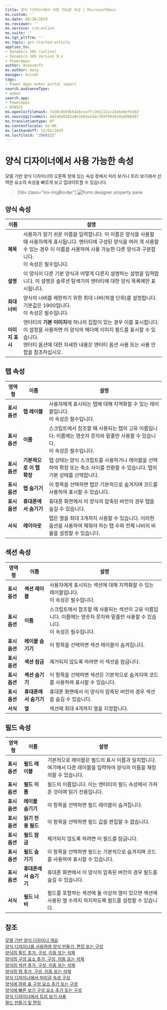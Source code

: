 ```yaml
---
title: 양식 디자이너에서 사용 가능한 속성 | MicrosoftDocs
ms.custom: ''
ms.date: 08/26/2019
ms.reviewer: ''
ms.service: crm-online
ms.suite: ''
ms.tgt_pltfrm: ''
ms.topic: get-started-article
applies_to:
- Dynamics 365 (online)
- Dynamics 365 Version 9.x
- PowerApps
author: Aneesmsft
ms.author: matp
manager: kvivek
tags:
- Power Apps maker portal impact
search.audienceType:
- maker
search.app:
- PowerApps
- D365CE
ms.openlocfilehash: 7a30c6b59b5426cea7fc265112ac24ebe8efd36d
ms.sourcegitcommit: dd2a8a0362a8e1b64a1dac7b9f98d43da8d0bd87
ms.translationtype: HT
ms.contentlocale: ko-KR
ms.lasthandoff: 12/02/2019
ms.locfileid: "2868122"
---
```

# <a name="properties-available-in-the-form-designer"></a>양식 디자이너에서 사용 가능한 속성

모델 기반 양식 디자이너의 오른쪽 창에 있는 속성 창에서 미리 보기나 트리 보기에서 선택한 요소의 속성을 빠르게 보고 업데이트할 수 있습니다. 

> [!div class="mx-imgBorder"] 
> ![](media/form-designer-property-pane.png "Form designer property pane")

## <a name="form-properties"></a>양식 속성

|이름  |설명  |
|---------|---------|
|**제목**     | 사용자가 알기 쉬운 이름을 입력합니다. 이 이름은 양식을 사용할 때 사용자에게 표시됩니다. 엔터티에 구성된 양식을 여러 개 사용할 수 있는 경우 이 이름을 사용하여 사용 가능한 다른 양식과 구분합니다. <br /> 이 속성은 필수입니다.        |
|**설명**     |  이 양식이 다른 기본 양식과 어떻게 다른지 설명하는 설명을 입력합니다. 이 설명은 솔루션 탐색기의 엔터티에 대한 양식 목록에만 표시됩니다.        |
|**최대 너비**     | 양식의 너비를 제한하기 위한 최대 너비(픽셀 단위)를 설정합니다. 기본값은 1900입니다. <br /> 이 속성은 필수입니다.       |
|**이미지 표시**      | 엔터티의 **기본 이미지**에 하나의 집합이 있는 경우 이를 표시합니다. 이 설정을 사용하면 이 양식의 헤더에 이미지 필드를 표시할 수 있습니다. <br /> 엔터티 옵션에 대한 자세한 내용은 엔터티 옵션 사용 또는 사용 안 함을 참조하십시오.         |


## <a name="tab-properties"></a>탭 속성

|영역형   |이름  |설명  |
|---------|---------|---------|
|**표시 옵션**      | **탭 레이블**      | 사용자에게 표시되는 탭에 대해 지역화할 수 있는 레이블입니다. <br /> 이 속성은 필수입니다.         |
| **표시 옵션**      |  **이름**     |  스크립트에서 참조할 때 사용되는 탭의 고유 이름입니다. 이름에는 영숫자 문자와 밑줄만 사용할 수 있습니다. <br />이 속성은 필수입니다.      |
| **표시 옵션**      |  **기본적으로 이 탭 확장**      |  탭 상태는 양식 스크립트를 사용하거나 레이블을 선택하여 확장 또는 축소 사이를 전환할 수 있습니다. 탭의 기본 상태를 선택합니다.       |
| **표시 옵션**      | **탭 숨기기**     | 이 항목을 선택하면 탭은 기본적으로 숨겨지며 코드를 사용하여 표시할 수 있습니다.       |
| **표시 옵션**      | **휴대폰에서 숨기기**     |  휴대폰 화면에서 이 양식의 압축된 버전의 경우 탭을 숨길 수 있습니다.     |
| **서식**   | **레이아웃**     |  탭은 열을 최대 3개까지 사용할 수 있습니다. 이러한 옵션을 사용하여 채워야 하는 탭 수와 전체 너비의 비율을 설정할 수 있습니다.      |


## <a name="section-properties"></a>섹션 속성

|영역형   |이름  |설명  |
|---------|---------|---------|
|**표시 옵션**      | **섹션 레이블**    | 사용자에게 표시되는 섹션에 대해 지역화할 수 있는 레이블입니다. <br /> 이 속성은 필수입니다.      |
|**표시 옵션**      | **이름**    | 스크립트에서 참조할 때 사용되는 섹션의 고유 이름입니다. 이름에는 영숫자 문자와 밑줄만 사용할 수 있습니다. <br /> 이 속성은 필수입니다.        |
|**표시 옵션**      | **레이블 숨기기**   |  이 항목을 선택하면 섹션 레이블이 숨겨집니다.  |
|**표시 옵션**      | **섹션 잠금**    | 제거되지 않도록 하려면 이 섹션을 잠급니다.      |
|**표시 옵션**      | **섹션 숨기기**     | 이 항목을 선택하면 섹션은 기본적으로 숨겨지며 코드를 사용하여 표시할 수 있습니다.      |
|**표시 옵션**      | **휴대폰에서 숨기기**     |  휴대폰 화면에서 이 양식의 압축된 버전의 경우 섹션을 숨길 수 있습니다.     |
|**서식**     |  **열**    |  섹션에 최대 4개까지 열을 지정합니다.      |

## <a name="field-properties"></a>필드 속성

|영역형  |이름  |설명  |
|---------|---------|---------|
|**표시 옵션**     | **필드 레이블**    | 기본적으로 레이블은 필드의 표시 이름과 일치합니다. 여기에서 다른 레이블을 입력하여 양식의 이름을 재정의할 수 있습니다.       |
|**표시 옵션**     |  **필드 이름**    | 필드의 이름입니다. 이는 엔터티의 필드 속성에서 가져온 것이며 읽기 전용입니다.     |
|**표시 옵션**     | **레이블 숨기기**     | 이 항목을 선택하면 필드 레이블이 숨겨집니다.      |
|**표시 옵션**     | **읽기 전용 필드**    | 이 항목을 선택하면 필드 값을 편집할 수 없습니다.      |
|**표시 옵션**     |  **필드 잠금**   |  제거되지 않도록 하려면 이 필드를 잠급니다.     |
|**표시 옵션**     |  **필드 숨기기**     | 이 항목을 선택하면 필드는 기본적으로 숨겨지며 코드를 사용하여 표시할 수 있습니다.      |
|**표시 옵션**     |  **휴대폰에서 숨기기**    | 휴대폰 화면에서 이 양식의 압축된 버전의 경우 필드를 숨길 수 있습니다.         |
|**서식**     | **필드 너비**      |  필드를 포함하는 섹션에 둘 이상의 열이 있으면 섹션에 사용된 열 수까지 차지하도록 필드를 설정할 수 있습니다.       |

## <a name="see-also"></a>참조
[모델 기반 양식 디자이너 개요](form-designer-overview.md)  
[양식 디자이너를 사용하여 양식 만들기, 편집 또는 구성](create-and-edit-forms.md)  
[양식의 필드 추가, 구성, 이동 또는 삭제](add-move-or-delete-fields-on-form.md)  
[양식의 구성 요소 추가, 구성, 이동 또는 삭제](add-move-configure-or-delete-components-on-form.md)  
[양식의 섹션 추가, 구성, 이동 또는 삭제](add-move-or-delete-sections-on-form.md)  
[양식의 탭 추가, 구성, 이동 또는 삭제](add-move-or-delete-tabs-on-form.md)  
[양식 디자이너에서 머리글 속성 구성](form-designer-header-properties.md)  
[양식에 하위 표 구성 요소 추가 또는 구성](form-designer-add-configure-subgrid.md)  
[양식에 빠른 보기 구성 요소 추가 또는 구성](form-designer-add-configure-quickview.md)  
[양식 디자이너에서 트리 보기 사용](using-tree-view-on-form.md)  
[필드 만들기 및 편집](../common-data-service/create-edit-field-portal.md)  
